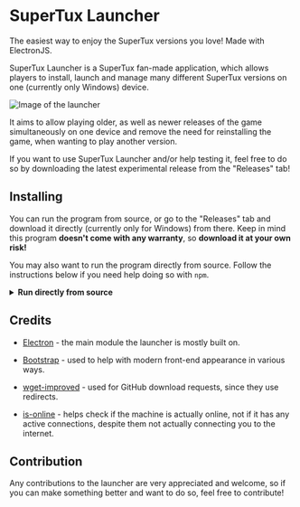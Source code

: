 # SuperTux Launcher

The easiest way to enjoy the SuperTux versions you love! Made with ElectronJS.

SuperTux Launcher is a SuperTux fan-made application, which allows players to install, launch and manage many different SuperTux versions on one (currently only 
Windows) device.

![Image of the launcher](https://user-images.githubusercontent.com/78196474/140398641-949c778b-3878-46d9-bc41-4a121cadfe73.png)

It aims to allow playing older, as well as newer releases of the game simultaneously on one device and remove the need for reinstalling the game, when wanting to play another version.

If you want to use SuperTux Launcher and/or help testing it, feel free to do so by downloading the latest experimental release from the "Releases" tab!

## Installing

You can run the program from source, or go to the "Releases" tab and download it directly (currently only for Windows) from there. Keep in mind this program 
**doesn't come with any warranty**, so **download it at your own risk!**

You may also want to run the program directly from source. Follow the instructions below if you need help doing so with `npm`.

<details>

<summary><b>Run directly from source</b></summary>

1. Download or clone the repository localy.

2. Install Node.js if you don't have it already installed on your machine.

3. Open a command prompt in the downloaded source's folder and type `npm install`.

4. After the required modules are installed, start the program with `npm start`.

</details>

## Credits

* [Electron](https://github.com/electron/electron) - the main module the launcher is mostly built on.

* [Bootstrap](https://github.com/twbs/bootstrap) - used to help with modern front-end appearance in various ways.

* [wget-improved](https://github.com/bearjaws/node-wget) - used for GitHub download requests, since they use redirects.

* [is-online](https://github.com/sindresorhus/is-online) - helps check if the machine is actually online, not if it has any active connections, 
despite them not actually connecting you to the internet.

## Contribution

Any contributions to the launcher are very appreciated and welcome, so if you can make something better and want to do so, feel free to contribute!
